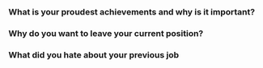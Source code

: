 ### What is your proudest achievements and why is it important?

### Why do you want to leave your current position?

### What did you hate about your previous job
